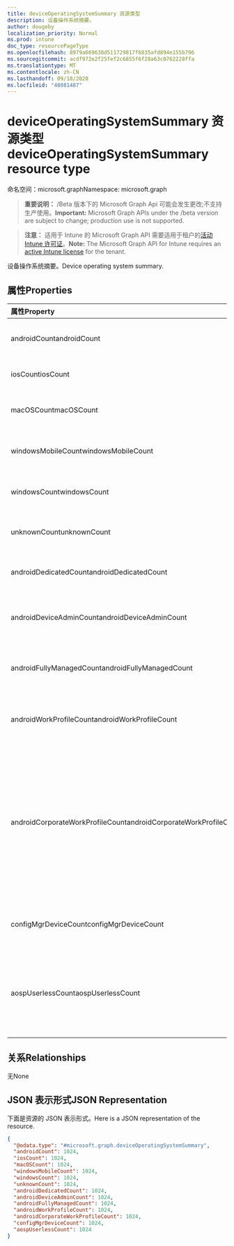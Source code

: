 ```yaml
---
title: deviceOperatingSystemSummary 资源类型
description: 设备操作系统摘要。
author: dougeby
localization_priority: Normal
ms.prod: intune
doc_type: resourcePageType
ms.openlocfilehash: 8979a669638d511729817f6835afd894e155b796
ms.sourcegitcommit: acdf972e2f25fef2c6855f6f28a63c0762228ffa
ms.translationtype: MT
ms.contentlocale: zh-CN
ms.lasthandoff: 09/18/2020
ms.locfileid: "48081487"
---
```

# <a name="deviceoperatingsystemsummary-resource-type"></a><span data-ttu-id="fce4c-103">deviceOperatingSystemSummary 资源类型</span><span class="sxs-lookup"><span data-stu-id="fce4c-103">deviceOperatingSystemSummary resource type</span></span>

<span data-ttu-id="fce4c-104">命名空间：microsoft.graph</span><span class="sxs-lookup"><span data-stu-id="fce4c-104">Namespace: microsoft.graph</span></span>

> <span data-ttu-id="fce4c-105">**重要说明：** /Beta 版本下的 Microsoft Graph Api 可能会发生更改;不支持生产使用。</span><span class="sxs-lookup"><span data-stu-id="fce4c-105">**Important:** Microsoft Graph APIs under the /beta version are subject to change; production use is not supported.</span></span>

> <span data-ttu-id="fce4c-106">**注意：** 适用于 Intune 的 Microsoft Graph API 需要适用于租户的[活动 Intune 许可证](https://go.microsoft.com/fwlink/?linkid=839381)。</span><span class="sxs-lookup"><span data-stu-id="fce4c-106">**Note:** The Microsoft Graph API for Intune requires an [active Intune license](https://go.microsoft.com/fwlink/?linkid=839381) for the tenant.</span></span>

<span data-ttu-id="fce4c-107">设备操作系统摘要。</span><span class="sxs-lookup"><span data-stu-id="fce4c-107">Device operating system summary.</span></span>

## <a name="properties"></a><span data-ttu-id="fce4c-108">属性</span><span class="sxs-lookup"><span data-stu-id="fce4c-108">Properties</span></span>
|<span data-ttu-id="fce4c-109">属性</span><span class="sxs-lookup"><span data-stu-id="fce4c-109">Property</span></span>|<span data-ttu-id="fce4c-110">类型</span><span class="sxs-lookup"><span data-stu-id="fce4c-110">Type</span></span>|<span data-ttu-id="fce4c-111">说明</span><span class="sxs-lookup"><span data-stu-id="fce4c-111">Description</span></span>|
|:---|:---|:---|
|<span data-ttu-id="fce4c-112">androidCount</span><span class="sxs-lookup"><span data-stu-id="fce4c-112">androidCount</span></span>|<span data-ttu-id="fce4c-113">Int32</span><span class="sxs-lookup"><span data-stu-id="fce4c-113">Int32</span></span>|<span data-ttu-id="fce4c-114">Android 设备计数。</span><span class="sxs-lookup"><span data-stu-id="fce4c-114">Number of android device count.</span></span>|
|<span data-ttu-id="fce4c-115">iosCount</span><span class="sxs-lookup"><span data-stu-id="fce4c-115">iosCount</span></span>|<span data-ttu-id="fce4c-116">Int32</span><span class="sxs-lookup"><span data-stu-id="fce4c-116">Int32</span></span>|<span data-ttu-id="fce4c-117">iOS 设备计数。</span><span class="sxs-lookup"><span data-stu-id="fce4c-117">Number of iOS device count.</span></span>|
|<span data-ttu-id="fce4c-118">macOSCount</span><span class="sxs-lookup"><span data-stu-id="fce4c-118">macOSCount</span></span>|<span data-ttu-id="fce4c-119">Int32</span><span class="sxs-lookup"><span data-stu-id="fce4c-119">Int32</span></span>|<span data-ttu-id="fce4c-120">Mac OS X 设备计数。</span><span class="sxs-lookup"><span data-stu-id="fce4c-120">Number of Mac OS X device count.</span></span>|
|<span data-ttu-id="fce4c-121">windowsMobileCount</span><span class="sxs-lookup"><span data-stu-id="fce4c-121">windowsMobileCount</span></span>|<span data-ttu-id="fce4c-122">Int32</span><span class="sxs-lookup"><span data-stu-id="fce4c-122">Int32</span></span>|<span data-ttu-id="fce4c-123">Windows 移动设备计数。</span><span class="sxs-lookup"><span data-stu-id="fce4c-123">Number of Windows mobile device count.</span></span>|
|<span data-ttu-id="fce4c-124">windowsCount</span><span class="sxs-lookup"><span data-stu-id="fce4c-124">windowsCount</span></span>|<span data-ttu-id="fce4c-125">Int32</span><span class="sxs-lookup"><span data-stu-id="fce4c-125">Int32</span></span>|<span data-ttu-id="fce4c-126">Windows 设备计数。</span><span class="sxs-lookup"><span data-stu-id="fce4c-126">Number of Windows device count.</span></span>|
|<span data-ttu-id="fce4c-127">unknownCount</span><span class="sxs-lookup"><span data-stu-id="fce4c-127">unknownCount</span></span>|<span data-ttu-id="fce4c-128">Int32</span><span class="sxs-lookup"><span data-stu-id="fce4c-128">Int32</span></span>|<span data-ttu-id="fce4c-129">未知设备计数。</span><span class="sxs-lookup"><span data-stu-id="fce4c-129">Number of unknown device count.</span></span>|
|<span data-ttu-id="fce4c-130">androidDedicatedCount</span><span class="sxs-lookup"><span data-stu-id="fce4c-130">androidDedicatedCount</span></span>|<span data-ttu-id="fce4c-131">Int32</span><span class="sxs-lookup"><span data-stu-id="fce4c-131">Int32</span></span>|<span data-ttu-id="fce4c-132">专用 Android 设备的数量。</span><span class="sxs-lookup"><span data-stu-id="fce4c-132">Number of dedicated Android devices.</span></span>|
|<span data-ttu-id="fce4c-133">androidDeviceAdminCount</span><span class="sxs-lookup"><span data-stu-id="fce4c-133">androidDeviceAdminCount</span></span>|<span data-ttu-id="fce4c-134">Int32</span><span class="sxs-lookup"><span data-stu-id="fce4c-134">Int32</span></span>|<span data-ttu-id="fce4c-135">设备管理 Android 设备的数量。</span><span class="sxs-lookup"><span data-stu-id="fce4c-135">Number of device admin Android devices.</span></span>|
|<span data-ttu-id="fce4c-136">androidFullyManagedCount</span><span class="sxs-lookup"><span data-stu-id="fce4c-136">androidFullyManagedCount</span></span>|<span data-ttu-id="fce4c-137">Int32</span><span class="sxs-lookup"><span data-stu-id="fce4c-137">Int32</span></span>|<span data-ttu-id="fce4c-138">完全管理的 Android 设备的数量。</span><span class="sxs-lookup"><span data-stu-id="fce4c-138">Number of fully managed Android devices.</span></span>|
|<span data-ttu-id="fce4c-139">androidWorkProfileCount</span><span class="sxs-lookup"><span data-stu-id="fce4c-139">androidWorkProfileCount</span></span>|<span data-ttu-id="fce4c-140">Int32</span><span class="sxs-lookup"><span data-stu-id="fce4c-140">Int32</span></span>|<span data-ttu-id="fce4c-141">工作配置文件 Android 设备的数量。</span><span class="sxs-lookup"><span data-stu-id="fce4c-141">Number of work profile Android devices.</span></span>|
|<span data-ttu-id="fce4c-142">androidCorporateWorkProfileCount</span><span class="sxs-lookup"><span data-stu-id="fce4c-142">androidCorporateWorkProfileCount</span></span>|<span data-ttu-id="fce4c-143">Int32</span><span class="sxs-lookup"><span data-stu-id="fce4c-143">Int32</span></span>|<span data-ttu-id="fce4c-144">企业工作配置文件 Android 设备的计数。</span><span class="sxs-lookup"><span data-stu-id="fce4c-144">The count of Corporate work profile Android devices.</span></span> <span data-ttu-id="fce4c-145">也称为企业拥有的个人启用 ("解决) 。</span><span class="sxs-lookup"><span data-stu-id="fce4c-145">Also known as Corporate Owned Personally Enabled (COPE).</span></span> <span data-ttu-id="fce4c-146">有效值-1 到2147483647</span><span class="sxs-lookup"><span data-stu-id="fce4c-146">Valid values -1 to 2147483647</span></span>|
|<span data-ttu-id="fce4c-147">configMgrDeviceCount</span><span class="sxs-lookup"><span data-stu-id="fce4c-147">configMgrDeviceCount</span></span>|<span data-ttu-id="fce4c-148">Int32</span><span class="sxs-lookup"><span data-stu-id="fce4c-148">Int32</span></span>|<span data-ttu-id="fce4c-149">ConfigMgr 托管设备的数量。</span><span class="sxs-lookup"><span data-stu-id="fce4c-149">Number of ConfigMgr managed devices.</span></span>|
|<span data-ttu-id="fce4c-150">aospUserlessCount</span><span class="sxs-lookup"><span data-stu-id="fce4c-150">aospUserlessCount</span></span>|<span data-ttu-id="fce4c-151">Int32</span><span class="sxs-lookup"><span data-stu-id="fce4c-151">Int32</span></span>|<span data-ttu-id="fce4c-152">AOSP 专用 Android 设备的数量。</span><span class="sxs-lookup"><span data-stu-id="fce4c-152">Number of AOSP dedicated Android devices.</span></span> <span data-ttu-id="fce4c-153">有效值为0至2147483647</span><span class="sxs-lookup"><span data-stu-id="fce4c-153">Valid values 0 to 2147483647</span></span>|

## <a name="relationships"></a><span data-ttu-id="fce4c-154">关系</span><span class="sxs-lookup"><span data-stu-id="fce4c-154">Relationships</span></span>
<span data-ttu-id="fce4c-155">无</span><span class="sxs-lookup"><span data-stu-id="fce4c-155">None</span></span>

## <a name="json-representation"></a><span data-ttu-id="fce4c-156">JSON 表示形式</span><span class="sxs-lookup"><span data-stu-id="fce4c-156">JSON Representation</span></span>
<span data-ttu-id="fce4c-157">下面是资源的 JSON 表示形式。</span><span class="sxs-lookup"><span data-stu-id="fce4c-157">Here is a JSON representation of the resource.</span></span>
<!-- {
  "blockType": "resource",
  "@odata.type": "microsoft.graph.deviceOperatingSystemSummary"
}
-->
``` json
{
  "@odata.type": "#microsoft.graph.deviceOperatingSystemSummary",
  "androidCount": 1024,
  "iosCount": 1024,
  "macOSCount": 1024,
  "windowsMobileCount": 1024,
  "windowsCount": 1024,
  "unknownCount": 1024,
  "androidDedicatedCount": 1024,
  "androidDeviceAdminCount": 1024,
  "androidFullyManagedCount": 1024,
  "androidWorkProfileCount": 1024,
  "androidCorporateWorkProfileCount": 1024,
  "configMgrDeviceCount": 1024,
  "aospUserlessCount": 1024
}
```






